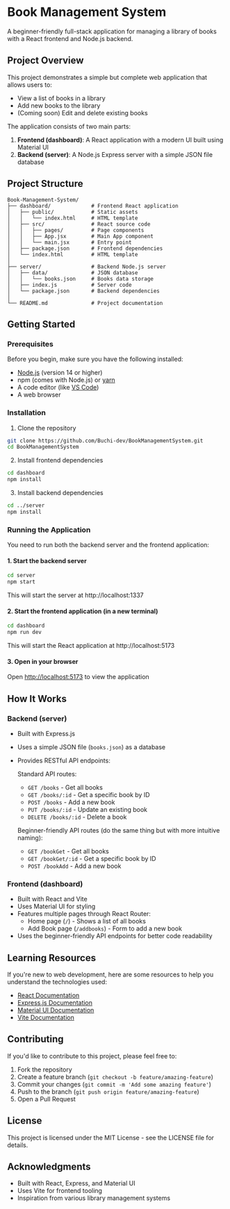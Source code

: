# Book Management System

A beginner-friendly full-stack application for managing a library of books with a React frontend and Node.js backend.

## Project Overview

This project demonstrates a simple but complete web application that allows users to:
- View a list of books in a library
- Add new books to the library
- (Coming soon) Edit and delete existing books

The application consists of two main parts:
1. **Frontend (dashboard)**: A React application with a modern UI built using Material UI
2. **Backend (server)**: A Node.js Express server with a simple JSON file database

## Project Structure

```
Book-Management-System/
├── dashboard/             # Frontend React application
│   ├── public/            # Static assets
│   │   └── index.html     # HTML template
│   ├── src/               # React source code
│   │   ├── pages/         # Page components
│   │   ├── App.jsx        # Main App component
│   │   └── main.jsx       # Entry point
│   ├── package.json       # Frontend dependencies
│   └── index.html         # HTML template
│
├── server/                # Backend Node.js server
│   ├── data/              # JSON database
│   │   └── books.json     # Books data storage
│   ├── index.js           # Server code
│   └── package.json       # Backend dependencies
│
└── README.md              # Project documentation
```

## Getting Started

### Prerequisites

Before you begin, make sure you have the following installed:
- [Node.js](https://nodejs.org/) (version 14 or higher)
- npm (comes with Node.js) or [yarn](https://yarnpkg.com/)
- A code editor (like [VS Code](https://code.visualstudio.com/))
- A web browser

### Installation

1. Clone the repository
```bash
git clone https://github.com/Buchi-dev/BookManagementSystem.git
cd BookManagementSystem
```

2. Install frontend dependencies
```bash
cd dashboard
npm install
```

3. Install backend dependencies
```bash
cd ../server
npm install
```

### Running the Application

You need to run both the backend server and the frontend application:

#### 1. Start the backend server
```bash
cd server
npm start
```
This will start the server at http://localhost:1337

#### 2. Start the frontend application (in a new terminal)
```bash
cd dashboard
npm run dev
```
This will start the React application at http://localhost:5173

#### 3. Open in your browser
Open [http://localhost:5173](http://localhost:5173) to view the application

## How It Works

### Backend (server)

- Built with Express.js
- Uses a simple JSON file (`books.json`) as a database
- Provides RESTful API endpoints:

  Standard API routes:
  - `GET /books` - Get all books
  - `GET /books/:id` - Get a specific book by ID
  - `POST /books` - Add a new book
  - `PUT /books/:id` - Update an existing book
  - `DELETE /books/:id` - Delete a book
  
  Beginner-friendly API routes (do the same thing but with more intuitive naming):
  - `GET /bookGet` - Get all books
  - `GET /bookGet/:id` - Get a specific book by ID
  - `POST /bookAdd` - Add a new book

### Frontend (dashboard)

- Built with React and Vite
- Uses Material UI for styling
- Features multiple pages through React Router:
  - Home page (`/`) - Shows a list of all books
  - Add Book page (`/addbooks`) - Form to add a new book
- Uses the beginner-friendly API endpoints for better code readability

## Learning Resources

If you're new to web development, here are some resources to help you understand the technologies used:

- [React Documentation](https://react.dev/)
- [Express.js Documentation](https://expressjs.com/)
- [Material UI Documentation](https://mui.com/)
- [Vite Documentation](https://vitejs.dev/)

## Contributing

If you'd like to contribute to this project, please feel free to:
1. Fork the repository
2. Create a feature branch (`git checkout -b feature/amazing-feature`)
3. Commit your changes (`git commit -m 'Add some amazing feature'`)
4. Push to the branch (`git push origin feature/amazing-feature`)
5. Open a Pull Request

## License

This project is licensed under the MIT License - see the LICENSE file for details.

## Acknowledgments

- Built with React, Express, and Material UI
- Uses Vite for frontend tooling
- Inspiration from various library management systems 